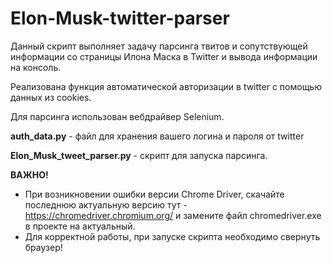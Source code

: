 # Elon-Musk-twitter-parser
Данный скрипт выполняет задачу парсинга твитов и сопутствующей информации со страницы Илона Маска в Twitter и вывода информации на консоль.

Реализована функция автоматической авторизации в twitter с помощью данных из cookies.

Для парсинга использован вебдрайвер Selenium. 

**auth_data.py** - файл для хранения вашего логина и пароля от twitter

**Elon_Musk_tweet_parser.py** - скрипт для запуска парсинга.

**ВАЖНО!** 
* При возникновении ошибки версии Chrome Driver, скачайте последнюю актуальную версию тут - https://chromedriver.chromium.org/ и замените файл chromedriver.exe в проекте на актуальный.
* Для корректной работы, при запуске скрипта необходимо свернуть браузер!
